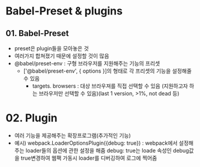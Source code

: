 # Babel-Preset & plugins
## 01. Babel-Preset
- preset은 plugin들을 모아놓은 것
- 여러가지 합쳐졌기 때문에 설정할 것이 많음
- @babel/preset-env : 구형 브라우저를 지원해주는 기능의 프리셋
    - ['@babel/preset-env', { options }]의 형태로 각 프리셋의 기능을 설정해줄 수 있음
        - targets. browsers : 대상 브라우져를 직접 선택할 수 있음 (지원하고자 하는 브라우저만 선택할 수 있음)(last 1 version, >1%, not dead 등)

# 02. Plugin
- 여러 기능을 제공해주는 확장프로그램(추가적인 기능)
- 예시) webpack.LoaderOptionsPlugin({debug: true}) : webpack에서 설정해주는 loader들의 옵션에 관한 설정을 해줌 debug: true는 loade 속성인 debug값을 true변경하여 웹팩 가동시 loader를 디버깅하여 로그에 찍어줌